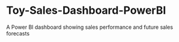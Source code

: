 # Toy-Sales-Dashboard-PowerBI
A Power BI dashboard showing sales performance and future sales forecasts
